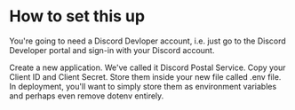 # How to set this up

You're going to need a Discord Devloper account, i.e. just go to the Discord Developer portal and sign-in with your Discord account.

Create a new application. We've called it Discord Postal Service. Copy your Client ID and Client Secret. Store them inside your new file called .env file. In deployment, you'll want to simply store them as environment variables and perhaps even remove dotenv entirely.